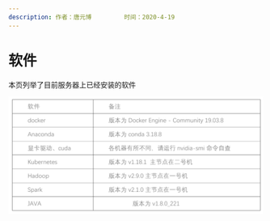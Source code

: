 ```yaml
---
description: 作者：唐元博         时间：2020-4-19
---
```


# 软件

本页列举了目前服务器上已经安装的软件

![&#x5404;&#x670D;&#x52A1;&#x5668;&#x4E0A;&#x5DF2;&#x7ECF;&#x5B89;&#x88C5;&#x7684;&#x8F6F;&#x4EF6;](../.gitbook/assets/image.png)

